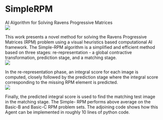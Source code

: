# SimpleRPM
AI Algorithm for Solving Ravens Progressive Matrices  
![](SimpleRPM/rpm.jpg)
  
This work presents a novel method for solving the Ravens Progressive Matrices (RPM) problem using a visual
heuristics based computational AI framework. The Simple-RPM algorithm is a simplified and efficient method based on
three stages: re-representation - a global contractive transformation, prediction stage, and a matching stage.  
![](SimpleRPM/integral_images_scores.png)  
  
In the re-representation phase, an integral score for each image is computed, closely followed by the prediction stage where the
integral score corresponding to the missing RPM element is predicted.  
![](SimpleRPM/Simple-RPM.png)  
  
Finally, the predicted integral score is used to find the matching test image in the matching stage. The Simple-
RPM performs above average on the Basic-B and Basic-C RPM problem sets. The adjoining code shows how this Agent can be
implemented in roughly 10 lines of python code.  
